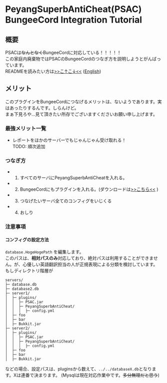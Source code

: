 # PeyangSuperbAntiCheat(PSAC) BungeeCord Integration Tutorial

## 概要

PSACは~~なんとなく~~BungeeCordに対応している！！！！！  
この家庭内廃棄物ではPSACのBungeeCordのつなぎ方を説明しようとがんばっています。   
READMEを読みたい方は[>>こ↑こ↓<<](README-ja.md) \([English](README-en.md)\)

## メリット
このプラグインをBungeeCordにつなげるメリットは、ないようであります。実はあったりするんです。しらんけど。  
まぁ下見ろや...見て頂きたい所存でございますくださいお願い申し上げます。

### 最強メリット一覧
+ レポートをほかのサーバーでもじゃんじゃん受け取れる！  
TODO: 順次追加

### つなぎ方
+ 1. すべてのサーバにPeyangSuperbAntiCheatを入れる。
+ 2. BungeeCordにもプラグインを入れる。\(ダウンロードは[>>こちら<<](https://github.com/peyang-Celeron/PeyangSuperbAntiCheat/releases) \)
+ 3. つなげたいサーバ全てのコンフィグをいじくる
+ 4. おしり


### 注意事項
#### コンフィグの設定方法
`database.HogeHogePath` を編集します。  
このパスは、**相対パスのみ**対応しており、絶対パスは利用することができません。が、心優しい英語翻訳担当の人が正規表現による分類を検討しています。  
もしディレクトリ階層が
```
servers/
├─ database.db
├─ database2.db
├─ server1/
│  ├─ plugins/
│  │  ├─ PSAC.jar
│  │  ├─ PeyangSuperbAntiCheat/
│  │  │  ├─ config.yml
│  ├─ foo
│  ├─ bar
│  ├─ Bukkit.jar
├─ server2/
│  ├─ plugins/
│  │  ├─ PSAC.jar
│  │  ├─ PeyangSuperbAntiCheat/
│  │  │  ├─ config.yml
│  ├─ foo
│  ├─ bar
│  ├─ Bukkit.jar
```
などの場合、設定パスは、pluginsから数えて、`../../databaseX.db`となります。Xは連番で決まります。
\(Mysqlは現在対応作業中です。~~多分無理だと思う~~\)

